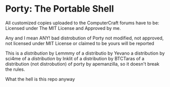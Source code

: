 # Porty: The Portable Shell

All customized copies uploaded to the ComputerCraft forums have to be:
Licensed under The MIT License and Approved by me.

Any and I mean ANY! bad distrobution of Porty not modified, not approved, not licensed under MIT License or claimed to be yours will be reported

This is a *distribution* by Lemmmy of a distributio by Yevano a distribution by sci4me of a *distribution* by Inklit of a distribution by BTCTaras of a distribution (not distrobution) of porty by apemanzilla, so it doesn't break the rules.

What the hell is this repo anyway
